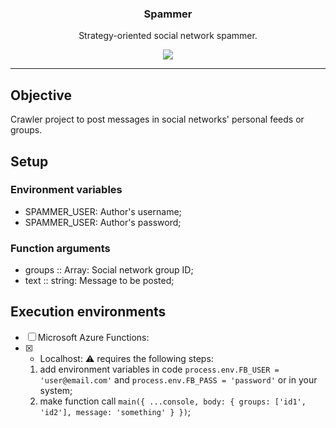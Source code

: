 <p align="center">
  <h3 align="center">Spammer</h3>
  <p align="center">Strategy-oriented social network spammer.</p>

  <p align="center">
  <a href="http://standardjs.com/">
    <img src="https://img.shields.io/badge/code%20style-standard-brightgreen.svg">
  </a>
  </p>
</p>

---

## Objective
Crawler project to post messages in social networks' personal feeds or groups.

## Setup
### Environment variables
* SPAMMER_USER: Author's username;
* SPAMMER_USER: Author's password;

### Function arguments
* groups  :: Array<string>: Social network group ID;
* text :: string: Message to be posted;

## Execution environments

- [ ] Microsoft Azure Functions:
- [x] * Localhost: ⚠ requires the following steps:
  1. add environment variables in code `process.env.FB_USER = 'user@email.com'` and `process.env.FB_PASS = 'password'` or in your system;
  1. make function call `main({ ...console, body: { groups: ['id1', 'id2'], message: 'something' } })`;